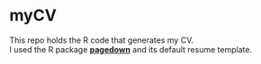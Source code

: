 # myCV

This repo holds the R code that generates my CV.  
I used the R package [**pagedown**](https://github.com/rstudio/pagedown) and its default resume template.
